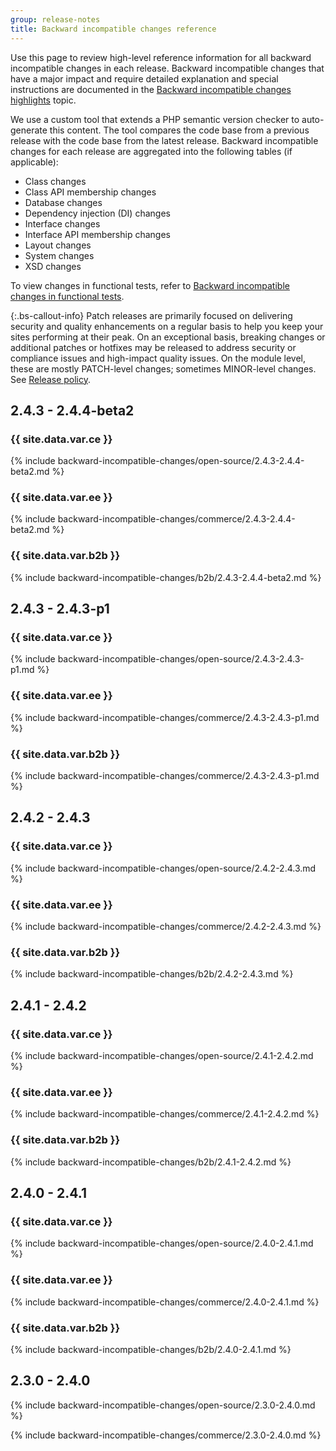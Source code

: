 ```yaml
---
group: release-notes
title: Backward incompatible changes reference
---
```


Use this page to review high-level reference information for all backward incompatible changes in each release. Backward incompatible changes that have a major impact and require detailed explanation and special instructions are documented in the [Backward incompatible changes highlights]({{page.baseurl}}/release-notes/backward-incompatible-changes/index.html) topic.

We use a custom tool that extends a PHP semantic version checker to auto-generate this content. The tool compares the code base from a previous release with the code base from the latest release. Backward incompatible changes for each release are aggregated into the following tables (if applicable):

-  Class changes
-  Class API membership changes
-  Database changes
-  Dependency injection (DI) changes
-  Interface changes
-  Interface API membership changes
-  Layout changes
-  System changes
-  XSD changes

To view changes in functional tests, refer to [Backward incompatible changes in functional tests]({{page.baseurl}}/reference/mftf/backward-incompatible-changes.html).

{:.bs-callout-info}
Patch releases are primarily focused on delivering security and quality enhancements on a regular basis to help you keep your sites performing at their peak. On an exceptional basis, breaking changes or additional patches or hotfixes may be released to address security or compliance issues and high-impact quality issues. On the module level, these are mostly PATCH-level changes; sometimes MINOR-level changes. See [Release policy]({{site.baseurl}}/release/policy/).

## 2.4.3 - 2.4.4-beta2

### {{ site.data.var.ce }}

{% include backward-incompatible-changes/open-source/2.4.3-2.4.4-beta2.md %}

### {{ site.data.var.ee }}

{% include backward-incompatible-changes/commerce/2.4.3-2.4.4-beta2.md %}

### {{ site.data.var.b2b }}

{% include backward-incompatible-changes/b2b/2.4.3-2.4.4-beta2.md %}

## 2.4.3 - 2.4.3-p1

### {{ site.data.var.ce }}

{% include backward-incompatible-changes/open-source/2.4.3-2.4.3-p1.md %}

### {{ site.data.var.ee }}

{% include backward-incompatible-changes/commerce/2.4.3-2.4.3-p1.md %}

### {{ site.data.var.b2b }}

{% include backward-incompatible-changes/commerce/2.4.3-2.4.3-p1.md %}

## 2.4.2 - 2.4.3

### {{ site.data.var.ce }}

{% include backward-incompatible-changes/open-source/2.4.2-2.4.3.md %}

### {{ site.data.var.ee }}

{% include backward-incompatible-changes/commerce/2.4.2-2.4.3.md %}

### {{ site.data.var.b2b }}

{% include backward-incompatible-changes/b2b/2.4.2-2.4.3.md %}

## 2.4.1 - 2.4.2

### {{ site.data.var.ce }}

{% include backward-incompatible-changes/open-source/2.4.1-2.4.2.md %}

### {{ site.data.var.ee }}

{% include backward-incompatible-changes/commerce/2.4.1-2.4.2.md %}

### {{ site.data.var.b2b }}

{% include backward-incompatible-changes/b2b/2.4.1-2.4.2.md %}

## 2.4.0 - 2.4.1

### {{ site.data.var.ce }}

{% include backward-incompatible-changes/open-source/2.4.0-2.4.1.md %}

### {{ site.data.var.ee }}

{% include backward-incompatible-changes/commerce/2.4.0-2.4.1.md %}

### {{ site.data.var.b2b }}

{% include backward-incompatible-changes/b2b/2.4.0-2.4.1.md %}

## 2.3.0 - 2.4.0

{% include backward-incompatible-changes/open-source/2.3.0-2.4.0.md %}

{% include backward-incompatible-changes/commerce/2.3.0-2.4.0.md %}

